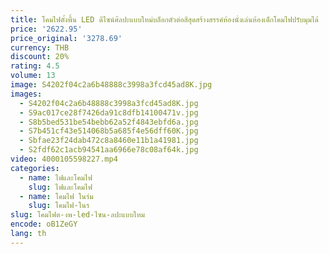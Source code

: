 ```yaml
---
title: โคมไฟตั้งพื้น LED ดีไซน์ศิลปะแบบใหม่บล็อกตัวต่อสีสุดสร้างสรรค์ห้องนั่งเล่นห้องเด็กโคมไฟปรับมุมได้
price: '2622.95'
price_original: '3278.69'
currency: THB
discount: 20%
rating: 4.5
volume: 13
image: S4202f04c2a6b48888c3998a3fcd45ad8K.jpg
images:
  - S4202f04c2a6b48888c3998a3fcd45ad8K.jpg
  - S9ac017ce28f7426da91c8dfb14100471v.jpg
  - S8b5bed531be54bebb62a52f4843ebfd6a.jpg
  - S7b451cf43e514068b5a685f4e56dff60K.jpg
  - Sbfae23f24dab472c8a8460e11b1a41981.jpg
  - S2fdf62c1acb94541aa6966e78c08af64k.jpg
video: 4000105598227.mp4
categories:
  - name: ไฟและโคมไฟ
    slug: ไฟและโคมไฟ
  - name: โคมไฟ ในร่ม
    slug: โคมไฟ-ในร
slug: โคมไฟต-งพ-led-ไซน-ลปะแบบใหม
encode: oB1ZeGY
lang: th
---
```

  